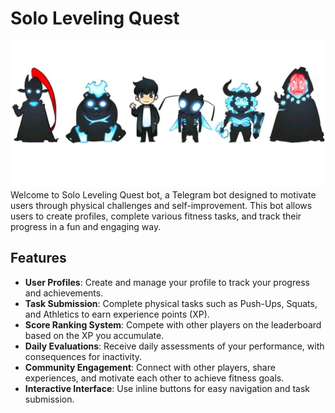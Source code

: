 # Solo Leveling Quest
<img src="./banner.jpg" style="width: 100%;height: 235px;">
Welcome to Solo Leveling Quest bot, a Telegram bot designed to motivate users through physical challenges and self-improvement. This bot allows users to create profiles, complete various fitness tasks, and track their progress in a fun and engaging way.

## Features
- **User Profiles**: Create and manage your profile to track your progress and achievements.
- **Task Submission**: Complete physical tasks such as Push-Ups, Squats, and Athletics to earn experience points (XP).
- **Score Ranking System**: Compete with other players on the leaderboard based on the XP you accumulate.
- **Daily Evaluations**: Receive daily assessments of your performance, with consequences for inactivity.
- **Community Engagement**: Connect with other players, share experiences, and motivate each other to achieve fitness goals.
- **Interactive Interface**: Use inline buttons for easy navigation and task submission.
